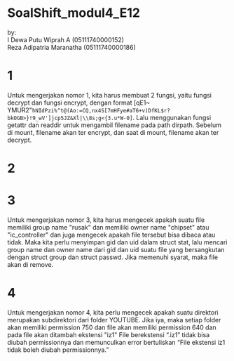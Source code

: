 # SoalShift_modul4_E12
by:<br/> 
I Dewa Putu Wiprah A      (05111740000152)<br/>
Reza Adipatria Maranatha  (05111740000186)
# 1
Untuk mengerjakan nomor 1, kita harus membuat 2 fungsi, yaitu fungsi decrypt dan fungsi encrypt, dengan format  [qE1~ YMUR2\"`hNIdPzi%^t@(Ao:=CQ,nx4S[7mHFye#aT6+v)DfKL$r?bkOGB>}!9_wV']jcp5JZ&Xl|\\8s;g<{3.u*W-0]`. Lalu menggunakan fungsi getattr dan readdir untuk mengambil filename pada path dirpath. Sebelum di mount, filename akan ter encrypt, dan saat di mount, filename akan ter decrypt.
# 2

# 3
Untuk mengerjakan nomor 3, kita harus mengecek apakah suatu file memiliki group name "rusak" dan memiliki owner name "chipset" atau "ic_controller" dan juga mengecek apakah file tersebut bisa dibaca atau tidak. Maka kita perlu menyimpan gid dan uid dalam struct stat, lalu mencari group name dan owner name dari gid dan uid suatu file yang bersangkutan dengan struct group dan struct passwd. Jika memenuhi syarat, maka file akan di remove.

# 4
Untuk mengerjakan nomor 4, kita perlu mengecek apakah suatu direktori merupakan subdirektori dari folder YOUTUBE. Jika iya, maka setiap folder akan memiliki permission 750 dan file akan memiliki permission 640 dan pada file akan ditambah ekstensi "iz1" File berekstensi “.iz1” tidak bisa diubah permissionnya dan memunculkan error bertuliskan “File ekstensi iz1 tidak boleh diubah permissionnya.”
 
